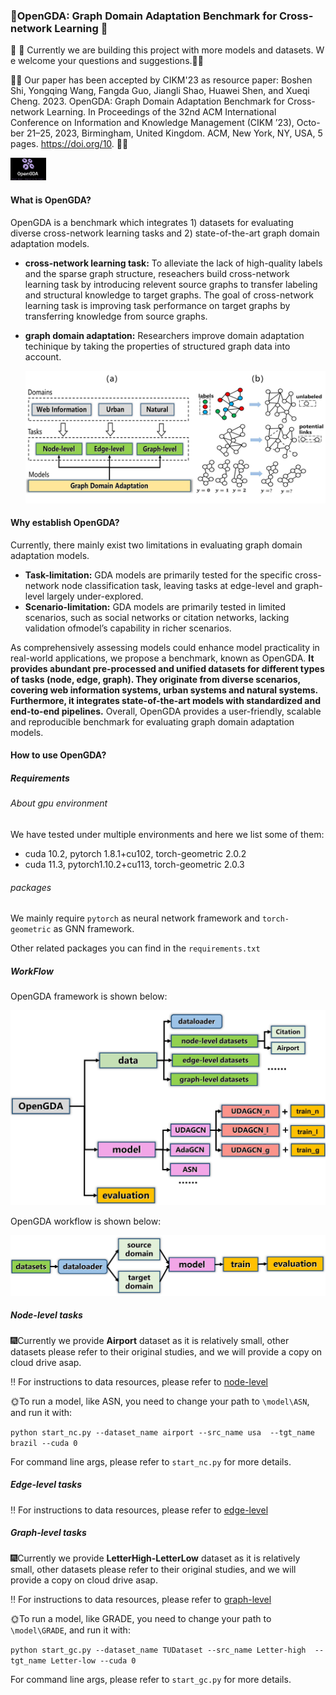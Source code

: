 ### :star2:OpenGDA: Graph Domain Adaptation Benchmark for Cross-network Learning :star2:

:seedling: :seedling: Currently we are building this project with more models and datasets.​ ​W​e​ welcome your questions and suggestions.:seedling::seedling:  

:milky_way::milky_way: Our paper has been accepted by CIKM'23 as resource paper: Boshen Shi, Yongqing Wang, Fangda Guo, Jiangli Shao, Huawei Shen,
and Xueqi Cheng. 2023. OpenGDA: Graph Domain Adaptation Benchmark
for Cross-network Learning. In Proceedings of the 32nd ACM International
Conference on Information and Knowledge Management (CIKM ’23), Octo-
ber 21–25, 2023, Birmingham, United Kingdom. ACM, New York, NY, USA,
5 pages. https://doi.org/10. :milky_way::milky_way:

<img src="https://github.com/Skyorca/OpenGDA/blob/master/img/logo.PNG" alt="logo" style="zoom:10%;" />

#### What is OpenGDA?

OpenGDA is a benchmark which integrates 1) datasets for evaluating diverse cross-network learning tasks and 2) state-of-the-art graph domain adaptation models. 

- **cross-network learning task:**  To alleviate the lack of high-quality labels and the sparse graph structure, reseachers build cross-network learning task by introducing relevent source graphs to transfer labeling and structural knowledge to target graphs. The goal of cross-network learning task is improving task performance on target graphs by transferring knowledge from source graphs.

- **graph domain adaptation:** Researchers improve domain adaptation techinique by taking the properties of structured graph data into account.

  ![Graph Domain Adaptation](https://github.com/Skyorca/OpenGDA/blob/master/img/graph_domain_adaptation.jpg)

#### Why establish OpenGDA?

Currently, there mainly exist two limitations in evaluating graph domain adaptation models. 

- **Task-limitation:**  GDA models are primarily tested for the specific cross-network node classification task, leaving tasks at edge-level and graph-level largely under-explored.
- **Scenario-limitation:** GDA models are primarily tested in limited scenarios, such as social networks or citation networks, lacking validation ofmodel’s capability in richer scenarios. 

As comprehensively assessing models could enhance model practicality in real-world applications, we propose a benchmark, known as OpenGDA. **It provides abundant pre-processed and unified datasets for different types of tasks (node, edge, graph). They originate from diverse scenarios, covering web information systems, urban systems and natural systems. Furthermore, it integrates state-of-the-art models with standardized and end-to-end pipelines.** Overall, OpenGDA provides a user-friendly, scalable and reproducible benchmark for evaluating graph domain adaptation models.

#### How to use OpenGDA?

##### Requirements

###### About gpu environment

We have tested under multiple environments and here we list some of them:

- cuda 10.2, pytorch 1.8.1+cu102, torch-geometric 2.0.2
- cuda 11.3, pytorch1.10.2+cu113, torch-geometric 2.0.3

###### packages

We mainly require `pytorch` as neural network framework and `torch-geometric` as GNN framework.

Other related packages you can find in the `requirements.txt`

##### WorkFlow

OpenGDA framework is shown below:

![Framework](https://github.com/Skyorca/OpenGDA/blob/master/img/framework.jpg)

OpenGDA workflow is shown below:

![Workflow](https://github.com/Skyorca/OpenGDA/blob/master/img/workflow.jpg)

##### Node-level tasks

:fireworks:Currently we provide **Airport** dataset as it is relatively small, other datasets please refer to their original studies, and we will provide a copy on cloud drive asap.

:bangbang: For instructions to data resources, please refer to [node-level](https://github.com/Skyorca/OpenGDA/blob/master/data/nc/resource_instructions.md)

:sun_with_face:To run a model, like ASN, you need to change your path to `\model\ASN`, and run it with:

`python start_nc.py --dataset_name airport --src_name usa  --tgt_name brazil --cuda 0`

For command line args, please refer to `start_nc.py` for more details.

##### Edge-level tasks

:bangbang: For instructions to data resources, please refer to [edge-level](https://github.com/Skyorca/OpenGDA/blob/master/data/lp/resource%20instructions.md)

##### Graph-level tasks

:fireworks:Currently we provide **LetterHigh-LetterLow**  dataset as it is relatively small, other datasets please refer to their original studies, and we will provide a copy on cloud drive asap.

:bangbang: For instructions to data resources, please refer to [graph-level](https://github.com/Skyorca/OpenGDA/blob/master/data/gc/resource%20instructions.md)

:sun_with_face:To run a model, like GRADE, you need to change your path to `\model\GRADE`, and run it with:

`python start_gc.py --dataset_name TUDataset --src_name Letter-high  --tgt_name Letter-low --cuda 0`

For command line args, please refer to `start_gc.py` for more details.